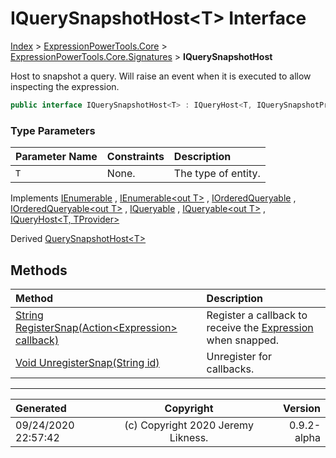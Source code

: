 ﻿# IQuerySnapshotHost&lt;T> Interface

[Index](../index.md) > [ExpressionPowerTools.Core](ExpressionPowerTools.Core.a.md) > [ExpressionPowerTools.Core.Signatures](ExpressionPowerTools.Core.Signatures.n.md) > **IQuerySnapshotHost<T>**

Host to snapshot a query. Will raise an event when it is executed
            to allow inspecting the expression.

```csharp
public interface IQuerySnapshotHost<T> : IQueryHost<T, IQuerySnapshotProvider<T>>
```

### Type Parameters

| Parameter Name | Constraints | Description |
| :-- | :-- | :-- |
| `T` | None. | The type of entity. |

Implements  [IEnumerable](https://docs.microsoft.com/dotnet/api/system.collections.ienumerable) ,  [IEnumerable&lt;out T>](https://docs.microsoft.com/dotnet/api/system.collections.generic.ienumerable-1) ,  [IOrderedQueryable](https://docs.microsoft.com/dotnet/api/system.linq.iorderedqueryable) ,  [IOrderedQueryable&lt;out T>](https://docs.microsoft.com/dotnet/api/system.linq.iorderedqueryable-1) ,  [IQueryable](https://docs.microsoft.com/dotnet/api/system.linq.iqueryable) ,  [IQueryable&lt;out T>](https://docs.microsoft.com/dotnet/api/system.linq.iqueryable-1) ,  [IQueryHost&lt;T, TProvider>](ExpressionPowerTools.Core.Signatures.IQueryHost`2.i.md) 

Derived  [QuerySnapshotHost&lt;T>](ExpressionPowerTools.Core.Hosts.QuerySnapshotHost`1.cs.md) 

## Methods

| Method | Description |
| :-- | :-- |
| [String RegisterSnap(Action&lt;Expression> callback)](ExpressionPowerTools.Core.Signatures.IQuerySnapshotHost`1.RegisterSnap.m.md) | Register a callback to receive the [Expression](https://docs.microsoft.com/dotnet/api/system.linq.expressions.expression) when snapped. |
| [Void UnregisterSnap(String id)](ExpressionPowerTools.Core.Signatures.IQuerySnapshotHost`1.UnregisterSnap.m.md) | Unregister for callbacks. |

---

| Generated | Copyright | Version |
| :-- | :-: | --: |
| 09/24/2020 22:57:42 | (c) Copyright 2020 Jeremy Likness. | 0.9.2-alpha |
